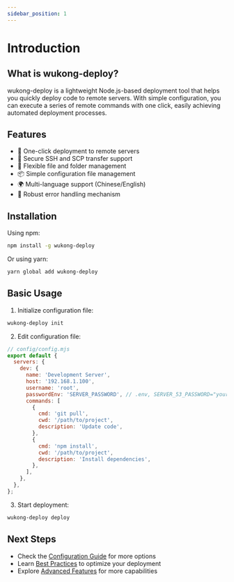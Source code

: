 ```yaml
---
sidebar_position: 1
---
```


# Introduction

## What is wukong-deploy?

wukong-deploy is a lightweight Node.js-based deployment tool that helps you quickly deploy code to remote servers. With simple configuration, you can execute a series of remote commands with one click, easily achieving automated deployment processes.

## Features

- 🚀 One-click deployment to remote servers
- 🔐 Secure SSH and SCP transfer support
- 📁 Flexible file and folder management
- 📦 Simple configuration file management
- 🌍 Multi-language support (Chinese/English)
- 🧪 Robust error handling mechanism

## Installation

Using npm:

```bash
npm install -g wukong-deploy
```

Or using yarn:

```bash
yarn global add wukong-deploy
```

## Basic Usage

1. Initialize configuration file:

```bash
wukong-deploy init
```

2. Edit configuration file:

```javascript
// config/config.mjs
export default {
  servers: {
    dev: {
      name: 'Development Server',
      host: '192.168.1.100',
      username: 'root',
      passwordEnv: 'SERVER_PASSWORD', // .env, SERVER_53_PASSWORD="yourpassowrd"
      commands: [
        {
          cmd: 'git pull',
          cwd: '/path/to/project',
          description: 'Update code',
        },
        {
          cmd: 'npm install',
          cwd: '/path/to/project',
          description: 'Install dependencies',
        },
      ],
    },
  },
};
```

3. Start deployment:

```bash
wukong-deploy deploy
```

## Next Steps

- Check the [Configuration Guide](/docs/configuration/config-file) for more options
- Learn [Best Practices](/docs/best-practices/project-structure) to optimize your deployment
- Explore [Advanced Features](/docs/advanced/multi-server) for more capabilities
